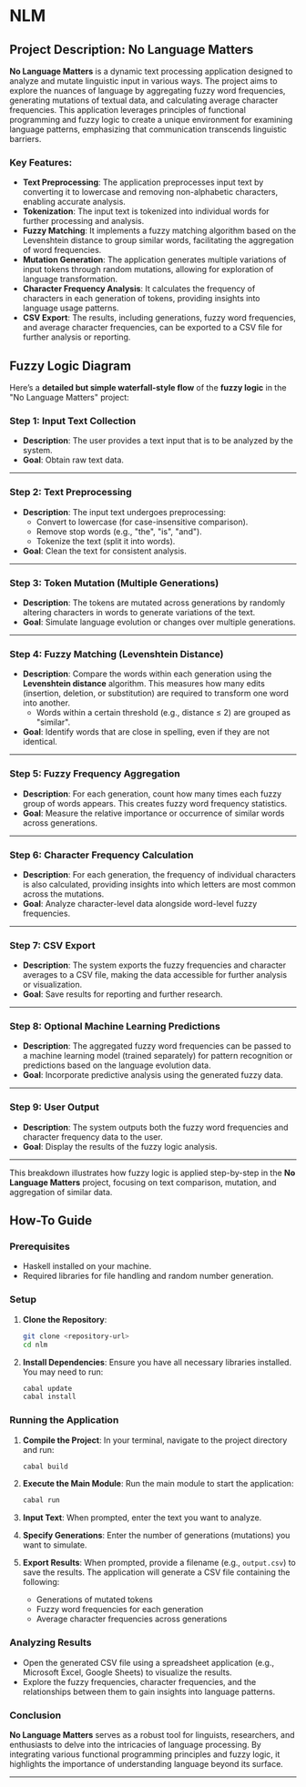 # NLM
## Project Description: No Language Matters

**No Language Matters** is a dynamic text processing application designed to analyze and mutate linguistic input in various ways. The project aims to explore the nuances of language by aggregating fuzzy word frequencies, generating mutations of textual data, and calculating average character frequencies. This application leverages principles of functional programming and fuzzy logic to create a unique environment for examining language patterns, emphasizing that communication transcends linguistic barriers.

### Key Features:

- **Text Preprocessing**: The application preprocesses input text by converting it to lowercase and removing non-alphabetic characters, enabling accurate analysis.
- **Tokenization**: The input text is tokenized into individual words for further processing and analysis.
- **Fuzzy Matching**: It implements a fuzzy matching algorithm based on the Levenshtein distance to group similar words, facilitating the aggregation of word frequencies.
- **Mutation Generation**: The application generates multiple variations of input tokens through random mutations, allowing for exploration of language transformation.
- **Character Frequency Analysis**: It calculates the frequency of characters in each generation of tokens, providing insights into language usage patterns.
- **CSV Export**: The results, including generations, fuzzy word frequencies, and average character frequencies, can be exported to a CSV file for further analysis or reporting.

## Fuzzy Logic Diagram
Here’s a **detailed but simple waterfall-style flow** of the **fuzzy logic** in the "No Language Matters" project:

### Step 1: **Input Text Collection**
- **Description**: The user provides a text input that is to be analyzed by the system.
- **Goal**: Obtain raw text data.

---

### Step 2: **Text Preprocessing**
- **Description**: The input text undergoes preprocessing:
  - Convert to lowercase (for case-insensitive comparison).
  - Remove stop words (e.g., "the", "is", "and").
  - Tokenize the text (split it into words).
- **Goal**: Clean the text for consistent analysis.

---

### Step 3: **Token Mutation (Multiple Generations)**
- **Description**: The tokens are mutated across generations by randomly altering characters in words to generate variations of the text.
- **Goal**: Simulate language evolution or changes over multiple generations.

---

### Step 4: **Fuzzy Matching (Levenshtein Distance)**
- **Description**: Compare the words within each generation using the **Levenshtein distance** algorithm. This measures how many edits (insertion, deletion, or substitution) are required to transform one word into another.
  - Words within a certain threshold (e.g., distance ≤ 2) are grouped as "similar".
- **Goal**: Identify words that are close in spelling, even if they are not identical.

---

### Step 5: **Fuzzy Frequency Aggregation**
- **Description**: For each generation, count how many times each fuzzy group of words appears. This creates fuzzy word frequency statistics.
- **Goal**: Measure the relative importance or occurrence of similar words across generations.

---

### Step 6: **Character Frequency Calculation**
- **Description**: For each generation, the frequency of individual characters is also calculated, providing insights into which letters are most common across the mutations.
- **Goal**: Analyze character-level data alongside word-level fuzzy frequencies.

---

### Step 7: **CSV Export**
- **Description**: The system exports the fuzzy frequencies and character averages to a CSV file, making the data accessible for further analysis or visualization.
- **Goal**: Save results for reporting and further research.

---

### Step 8: **Optional Machine Learning Predictions**
- **Description**: The aggregated fuzzy word frequencies can be passed to a machine learning model (trained separately) for pattern recognition or predictions based on the language evolution data.
- **Goal**: Incorporate predictive analysis using the generated fuzzy data.

---

### Step 9: **User Output**
- **Description**: The system outputs both the fuzzy word frequencies and character frequency data to the user.
- **Goal**: Display the results of the fuzzy logic analysis.

---

This breakdown illustrates how fuzzy logic is applied step-by-step in the **No Language Matters** project, focusing on text comparison, mutation, and aggregation of similar data.

## How-To Guide

### Prerequisites

- Haskell installed on your machine.
- Required libraries for file handling and random number generation.

### Setup

1. **Clone the Repository**:
   ```bash
   git clone <repository-url>
   cd nlm
   ```

2. **Install Dependencies**:
   Ensure you have all necessary libraries installed. You may need to run:
   ```bash
   cabal update
   cabal install
   ```

### Running the Application

1. **Compile the Project**:
   In your terminal, navigate to the project directory and run:
   ```bash
   cabal build
   ```

2. **Execute the Main Module**:
   Run the main module to start the application:
   ```bash
   cabal run
   ```

3. **Input Text**:
   When prompted, enter the text you want to analyze.

4. **Specify Generations**:
   Enter the number of generations (mutations) you want to simulate.

5. **Export Results**:
   When prompted, provide a filename (e.g., `output.csv`) to save the results. The application will generate a CSV file containing the following:
   - Generations of mutated tokens
   - Fuzzy word frequencies for each generation
   - Average character frequencies across generations

### Analyzing Results

- Open the generated CSV file using a spreadsheet application (e.g., Microsoft Excel, Google Sheets) to visualize the results.
- Explore the fuzzy frequencies, character frequencies, and the relationships between them to gain insights into language patterns.

### Conclusion

**No Language Matters** serves as a robust tool for linguists, researchers, and enthusiasts to delve into the intricacies of language processing. By integrating various functional programming principles and fuzzy logic, it highlights the importance of understanding language beyond its surface.

--- 

